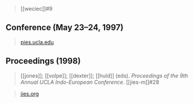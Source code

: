 > [[weciec]]#9

## Conference (May 23–24, 1997)
> [pies.ucla.edu](https://pies.ucla.edu/conference/weciec-archives/weciec-9/)

## Proceedings (1998)

> [[jones]]; [[volpe]]; [[dexter]]; [[huld]] (eds). *Proceedings of the 9th Annual UCLA Indo-European Conference*. [[jies-m]]#28


> [jies.org](https://www.jies.org/DOCS/monojpgs/Mon28.html)
